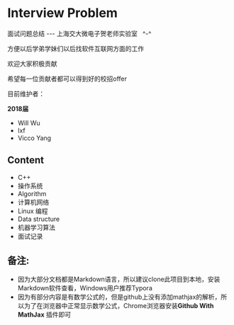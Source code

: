 # Interview Problem
面试问题总结 ---  上海交大微电子贺老师实验室   ^-^

方便以后学弟学妹们以后找软件互联网方面的工作

欢迎大家积极贡献

希望每一位贡献者都可以得到好的校招offer

目前维护者：

**2018届**
* Will Wu
* lxf
* Vicco Yang

## Content
* C++
* 操作系统
* Algorithm
* 计算机网络
* Linux 编程
* Data structure
* 机器学习算法
* 面试记录    

## 备注:     
* 因为大部分文档都是Markdown语言，所以建议clone此项目到本地，安装Markdown软件查看，Windows用户推荐Typora
* 因为有部分内容是有数学公式的，但是github上没有添加mathjax的解析，所以为了在浏览器中正常显示数学公式，Chrome浏览器安装**Github With MathJax** 插件即可
